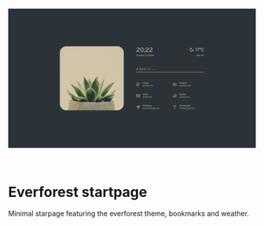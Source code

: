 ![Screenshot](public/screenshot.png)

<br/>

# Everforest startpage
Minimal starpage featuring the everforest theme, bookmarks and weather.
